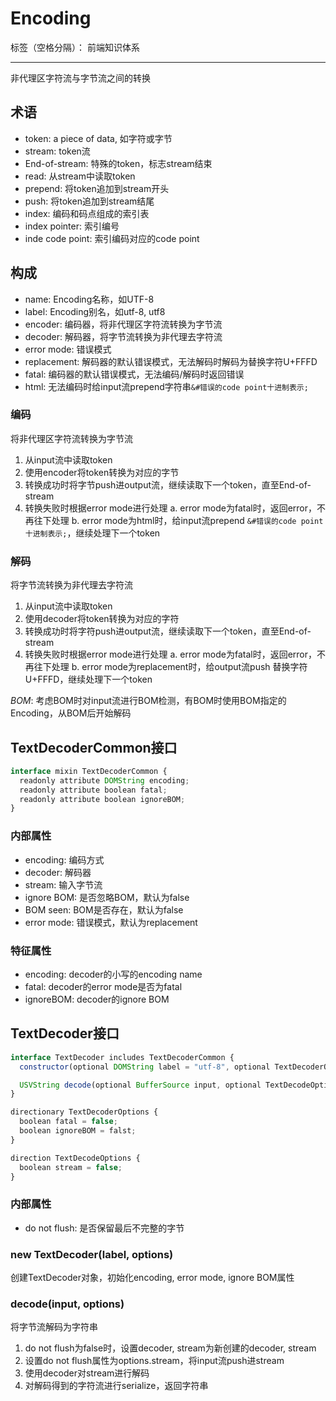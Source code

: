 # Encoding

标签（空格分隔）： 前端知识体系

---

非代理区字符流与字节流之间的转换

## 术语

* token: a piece of data, 如字符或字节
* stream: token流
* End-of-stream: 特殊的token，标志stream结束
* read: 从stream中读取token
* prepend: 将token追加到stream开头
* push: 将token追加到stream结尾
* index: 编码和码点组成的索引表
* index pointer: 索引编号
* inde code point: 索引编码对应的code point

## 构成

* name: Encoding名称，如UTF-8
* label: Encoding别名，如utf-8, utf8
* encoder: 编码器，将非代理区字符流转换为字节流
* decoder: 解码器，将字节流转换为非代理去字符流
* error mode: 错误模式
 * replacement: 解码器的默认错误模式，无法解码时解码为替换字符U+FFFD
 * fatal: 编码器的默认错误模式，无法编码/解码时返回错误
 * html: 无法编码时给input流prepend字符串`&#错误的code point十进制表示;`

### 编码

将非代理区字符流转换为字节流

1. 从input流中读取token
2. 使用encoder将token转换为对应的字节
3. 转换成功时将字节push进output流，继续读取下一个token，直至End-of-stream
4. 转换失败时根据error mode进行处理
 a. error mode为fatal时，返回error，不再往下处理
 b. error mode为html时，给input流prepend `&#错误的code point十进制表示;`，继续处理下一个token

### 解码

将字节流转换为非代理去字符流

1. 从input流中读取token
2. 使用decoder将token转换为对应的字符
3. 转换成功时将字符push进output流，继续读取下一个token，直至End-of-stream
4. 转换失败时根据error mode进行处理
 a. error mode为fatal时，返回error，不再往下处理
 b. error mode为replacement时，给output流push 替换字符U+FFFD，继续处理下一个token

*BOM*: 考虑BOM时对input流进行BOM检测，有BOM时使用BOM指定的Encoding，从BOM后开始解码

## TextDecoderCommon接口

```javascript
interface mixin TextDecoderCommon {
  readonly attribute DOMString encoding;
  readonly attribute boolean fatal;
  readonly attribute boolean ignoreBOM;
}
```

### 内部属性

* encoding: 编码方式
* decoder: 解码器
* stream: 输入字节流
* ignore BOM: 是否忽略BOM，默认为false
* BOM seen: BOM是否存在，默认为false
* error mode: 错误模式，默认为replacement

### 特征属性

* encoding: decoder的小写的encoding name
* fatal: decoder的error mode是否为fatal
* ignoreBOM: decoder的ignore BOM

## TextDecoder接口

```javascript
interface TextDecoder includes TextDecoderCommon {
  constructor(optional DOMString label = "utf-8", optional TextDecoderOptions options = {})

  USVString decode(optional BufferSource input, optional TextDecodeOptions options = {})
}

directionary TextDecoderOptions {
  boolean fatal = false;
  boolean ignoreBOM = falst;
}

direction TextDecodeOptions {
  boolean stream = false;
}
```

### 内部属性

* do not flush: 是否保留最后不完整的字节

### new TextDecoder(label, options)

创建TextDecoder对象，初始化encoding, error mode, ignore BOM属性

### decode(input, options)

将字节流解码为字符串

1. do not flush为false时，设置decoder, stream为新创建的decoder, stream
2. 设置do not flush属性为options.stream，将input流push进stream
3. 使用decoder对stream进行解码
4. 对解码得到的字符流进行serialize，返回字符串

